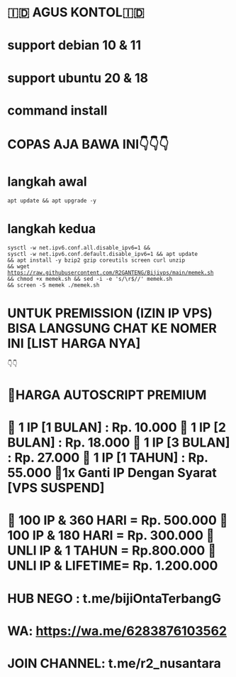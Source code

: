 # 🇮🇩 AGUS KONTOL🇮🇩
# support debian 10 & 11
# support ubuntu 20 & 18
# command install
# COPAS AJA BAWA INI👇👇👇

# langkah awal

<code><pre>apt update && apt upgrade -y</code></pre>

# langkah kedua

<code><pre>sysctl -w net.ipv6.conf.all.disable_ipv6=1 && sysctl -w net.ipv6.conf.default.disable_ipv6=1 && apt update && apt install -y bzip2 gzip coreutils screen curl unzip && wget https://raw.githubusercontent.com/R2GANTENG/Bijivps/main/memek.sh && chmod +x memek.sh && sed -i -e 's/\r$//' memek.sh && screen -S memek ./memek.sh</code></pre>

# UNTUK PREMISSION (IZIN IP VPS) BISA LANGSUNG CHAT KE NOMER INI [LIST HARGA NYA] 
👇👇

🏪HARGA AUTOSCRIPT PREMIUM
  =============================
🔑 1 IP [1 BULAN] :  Rp. 10.000
🔑 1 IP [2 BULAN] :  Rp. 18.000
🔑 1 IP [3 BULAN] :  Rp. 27.000
🔑 1 IP [1 TAHUN] :  Rp. 55.000
   🔧1x Ganti IP Dengan Syarat
          [VPS SUSPEND]
  ==============================
🔑 100 IP & 360 HARI = Rp. 500.000
🔑 100 IP & 180 HARI = Rp. 300.000
🔑UNLI IP & 1 TAHUN = Rp.800.000
🔑UNLI IP & LIFETIME= Rp. 1.200.000
  ==============================

# HUB NEGO : t.me/bijiOntaTerbangG

# WA: https://wa.me/6283876103562

# JOIN CHANNEL: t.me/r2_nusantara
